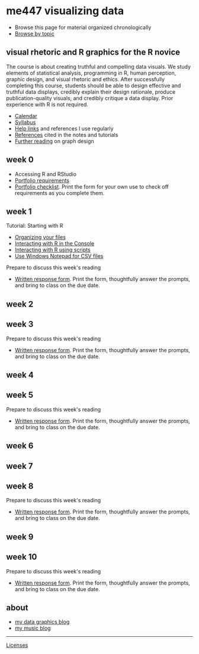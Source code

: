 
me447 visualizing data
======================

-   Browse this page for material organized chronologically
-   [Browse by topic](cm/cm001_org-by-topic.md)

visual rhetoric and R graphics for the R novice
-----------------------------------------------

The course is about creating truthful and compelling data visuals. We study elements of statistical analysis, programming in R, human perception, graphic design, and visual rhetoric and ethics. After successfully completing this course, students should be able to design effective and truthful data displays, credibly explain their design rationale, produce publication-quality visuals, and credibly critique a data display. Prior experience with R is not required.

-   [Calendar](cm/cm002_calendar.pdf)
-   [Syllabus](cm/cm003_syllabus.md)
-   [Help links](cm/cm004_getting-help.md) and references I use regularly
-   [References](cm/cm009_references.md) cited in the notes and tutorials
-   [Further reading](http://www.graphdoctor.com/archives/154) on graph design

week 0
------

-   Accessing R and RStudio
-   [Portfolio requirements](cm/cm014_portfolio-requirements.md)
-   [Portfolio checklist](cm/cm015_portfolio-checklist.pdf). Print the form for your own use to check off requirements as you complete them.

week 1
------

Tutorial: Starting with R

-   [Organizing your files](cm/cm010_organize-files.md)
-   [Interacting with R in the Console](cm/cm011_using-console.md)
-   [Interacting with R using scripts](cm/cm012_using-scripts.md)
-   [Use Windows Notepad for CSV files](cm/cm013_notepad-for-csv.md)

Prepare to discuss this week's reading

-   [Written response form](cm/cm014_reading-response-form.pdf). Print the form, thoughtfully answer the prompts, and bring to class on the due date.

week 2
------

week 3
------

Prepare to discuss this week's reading

-   [Written response form](cm/cm014_reading-response-form.pdf). Print the form, thoughtfully answer the prompts, and bring to class on the due date.

week 4
------

week 5
------

Prepare to discuss this week's reading

-   [Written response form](cm/cm014_reading-response-form.pdf). Print the form, thoughtfully answer the prompts, and bring to class on the due date.

week 6
------

week 7
------

week 8
------

Prepare to discuss this week's reading

-   [Written response form](cm/cm014_reading-response-form.pdf). Print the form, thoughtfully answer the prompts, and bring to class on the due date.

week 9
------

week 10
-------

Prepare to discuss this week's reading

-   [Written response form](cm/cm014_reading-response-form.pdf). Print the form, thoughtfully answer the prompts, and bring to class on the due date.

about
-----

-   [my data graphics blog](http://www.graphdoctor.com/)
-   [my music blog](http://www.richardlaytonmusic.com/)

------------------------------------------------------------------------

[Licenses](LICENSE.md)

